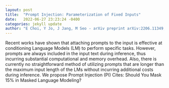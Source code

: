 ```yaml
---
layout: post
title:  "Prompt Injection: Parameterization of Fixed Inputs"
date:   2022-06-27 23:23:24 -0400
categories: jekyll update
author: "E Choi, Y Jo, J Jang, M Seo - arXiv preprint arXiv:2206.11349, 2022"
---
```

Recent works have shown that attaching prompts to the input is effective at conditioning Language Models (LM) to perform specific tasks. However, prompts are always included in the input text during inference, thus incurring substantial computational and memory overhead. Also, there is currently no straightforward method of utilizing prompts that are longer than the maximum input length of the LMs without incurring additional costs during inference. We propose Prompt Injection (PI) 
Cites: Should You Mask 15% in Masked Language Modeling?